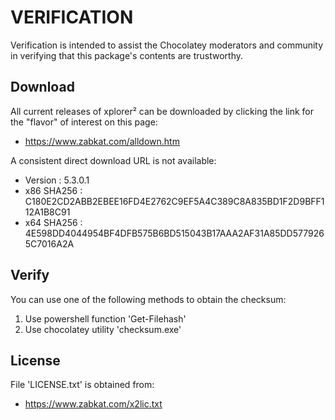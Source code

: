 # VERIFICATION
Verification is intended to assist the Chocolatey moderators and community in verifying that this package's contents are trustworthy.

## Download
All current releases of xplorer² can be downloaded by clicking the link
for the "flavor" of interest on this page:

- https://www.zabkat.com/alldown.htm

A consistent direct download URL is not available:  

- Version    : 5.3.0.1
- x86 SHA256 : C180E2CD2ABB2EBEE16FD4E2762C9EF5A4C389C8A835BD1F2D9BFF112A1B8C91
- x64 SHA256 : 4E598DD4044954BF4DFB575B6BD515043B17AAA2AF31A85DD5779265C7016A2A

## Verify
You can use one of the following methods to obtain the checksum:
1. Use powershell function 'Get-Filehash'
2. Use chocolatey utility 'checksum.exe'


## License
File 'LICENSE.txt' is obtained from:
- https://www.zabkat.com/x2lic.txt
